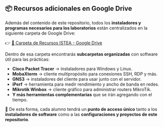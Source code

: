 ## 📦 Recursos adicionales en Google Drive

Además del contenido de este repositorio, todos los **instaladores y programas necesarios para los laboratorios** están centralizados en la siguiente carpeta de Google Drive:  

👉 [📂 Carpeta de Recursos ISTEA - Google Drive](https://drive.google.com/drive/folders/1gx2qcmjx93_-nHEPlbUz86l23JG-FqX0?usp=sharing)

Dentro de esa carpeta encontrarás **subcarpetas organizadas** con software útil para las prácticas:

- **Cisco Packet Tracer** → instaladores para Windows y Linux.  
- **MobaXterm** → cliente multipropósito para conexiones SSH, RDP y más.  
- **GNS3** → instaladores del cliente para usar junto con el servidor.  
- **iPerf** → herramienta para medir rendimiento y ancho de banda en redes.  
- **Mikrotik Winbox** → cliente gráfico para administrar routers MikroTik.  
- **Y más herramientas complementarias** que se irán agregando con el tiempo.  

📌 De esta forma, cada alumno tendrá un **punto de acceso único** tanto a los **instaladores de software** como a las **configuraciones y proyectos de este repositorio**.

